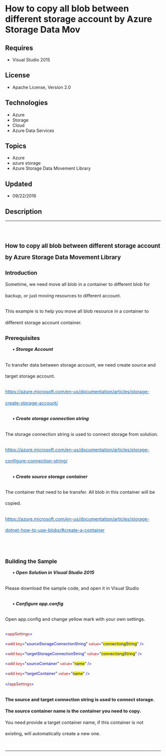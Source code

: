 # How to copy all blob between different storage account by Azure Storage Data Mov
## Requires
- Visual Studio 2015
## License
- Apache License, Version 2.0
## Technologies
- Azure
- Storage
- Cloud
- Azure Data Services
## Topics
- Azure
- azure storage
- Azure Storage Data Movement Library
## Updated
- 09/22/2016
## Description

<hr>
<div><a href="http://blogs.msdn.com/b/onecode"><img src=":-onecodesampletopbanner1" alt=""></a><strong>&nbsp;</strong><em></em></div>
<p style="margin-left:0pt; margin-right:0pt; margin-top:24pt; margin-bottom:0pt; font-size:10.0pt; line-height:27.6pt; direction:ltr; unicode-bidi:normal">
<span style="font-weight:bold; font-size:14pt"><span>How</span><span style="font-weight:bold; font-size:14pt"> to copy all blob between different storage account
</span><span>by</span><span style="font-weight:bold; font-size:14pt"> </span><span style="font-weight:bold; font-size:14pt">Azure Storage Data Movement Library</span></span></p>
<p style="margin-left:0pt; margin-right:0pt; margin-top:10pt; margin-bottom:0pt; font-size:10.0pt; line-height:27.6pt; direction:ltr; unicode-bidi:normal">
<span style="font-weight:bold; font-size:13pt"><span style="font-weight:bold; font-size:13pt">Introduction</span></span></p>
<p style="margin-left:0pt; margin-right:0pt; margin-top:0pt; margin-bottom:10pt; font-size:10.0pt; line-height:27.6pt; direction:ltr; unicode-bidi:normal">
<span style="font-size:11pt"><span style="font-size:11pt">Sometime, we need move all blob in a container to different blob for backup, or just moving resources to different account.</span></span></p>
<p style="margin-left:0pt; margin-right:0pt; margin-top:0pt; margin-bottom:10pt; font-size:10.0pt; line-height:27.6pt; direction:ltr; unicode-bidi:normal">
<span style="font-size:11pt"><span style="font-size:11pt">This example is to help you move all blob resource in a container to different storage account container.</span></span></p>
<p style="margin-left:0pt; margin-right:0pt; margin-top:10pt; margin-bottom:0pt; font-size:10.0pt; line-height:27.6pt; direction:ltr; unicode-bidi:normal">
<span style="font-weight:bold; font-size:13pt"><span style="font-weight:bold; font-size:13pt">Prerequisites</span></span></p>
<p style="margin-left:36pt; margin-right:0pt; margin-top:0pt; margin-bottom:10pt; font-size:10.0pt; line-height:27.6pt; direction:ltr; unicode-bidi:normal; text-indent:-18pt">
<span style="font-size:11pt"><span style="font-weight:bold; font-style:italic">&bull;&nbsp;</span><span style="font-weight:bold; font-style:italic">Storage Account</span></span></p>
<p style="margin-left:0pt; margin-right:0pt; margin-top:0pt; margin-bottom:10pt; font-size:10.0pt; line-height:27.6pt; direction:ltr; unicode-bidi:normal">
<span style="font-size:11pt"><span style="font-size:11pt">To transfer data between storage account, we need create source and target storage account.</span></span></p>
<p style="margin-left:0pt; margin-right:0pt; margin-top:0pt; margin-bottom:10pt; font-size:10.0pt; line-height:27.6pt; direction:ltr; unicode-bidi:normal">
<span style="font-size:11pt"><a href="https://azure.microsoft.com/en-us/documentation/articles/storage-create-storage-account/" style="text-decoration:none"><span style="color:#0563c1; text-decoration:underline">https://azure.microsoft.com/en-us/documentation/articles/storage-create-storage-account/</span></a></span></p>
<p style="margin-left:36pt; margin-right:0pt; margin-top:0pt; margin-bottom:10pt; font-size:10.0pt; line-height:27.6pt; direction:ltr; unicode-bidi:normal; text-indent:-18pt">
<span style="font-size:11pt"><span style="font-weight:bold; font-style:italic">&bull;&nbsp;</span><span style="font-weight:bold; font-style:italic">Create storage connection string</span></span></p>
<p style="margin-left:0pt; margin-right:0pt; margin-top:0pt; margin-bottom:10pt; font-size:10.0pt; line-height:27.6pt; direction:ltr; unicode-bidi:normal">
<span style="font-size:11pt"><span style="font-size:11pt">The storage connection string is used to connect storage from solution.</span></span></p>
<p style="margin-left:0pt; margin-right:0pt; margin-top:0pt; margin-bottom:10pt; font-size:10.0pt; line-height:27.6pt; direction:ltr; unicode-bidi:normal">
<span style="font-size:11pt"><a href="https://azure.microsoft.com/en-us/documentation/articles/storage-configure-connection-string/" style="text-decoration:none"><span style="color:#0563c1; text-decoration:underline">https://azure.microsoft.com/en-us/documentation/articles/storage-configure-connection-string/</span></a></span></p>
<p style="margin-left:36pt; margin-right:0pt; margin-top:0pt; margin-bottom:10pt; font-size:10.0pt; line-height:27.6pt; direction:ltr; unicode-bidi:normal; text-indent:-18pt">
<span style="font-size:11pt"><span style="font-weight:bold; font-style:italic">&bull;&nbsp;</span><span style="font-weight:bold; font-style:italic">Create source storage container</span></span></p>
<p style="margin-left:0pt; margin-right:0pt; margin-top:0pt; margin-bottom:10pt; font-size:10.0pt; line-height:27.6pt; direction:ltr; unicode-bidi:normal">
<span style="font-size:11pt"><span style="font-size:11pt">The container that need to be transfer. All blob in this container will be copied.</span></span></p>
<p style="margin-left:0pt; margin-right:0pt; margin-top:0pt; margin-bottom:10pt; font-size:10.0pt; line-height:27.6pt; direction:ltr; unicode-bidi:normal">
<span style="font-size:11pt"><a href="https://azure.microsoft.com/en-us/documentation/articles/storage-dotnet-how-to-use-blobs/#create-a-container" style="text-decoration:none"><span style="color:#0563c1; text-decoration:underline">https://azure.microsoft.com/en-us/documentation/articles/storage-dotnet-how-to-use-blobs/#create-a-container</span></a></span></p>
<p style="margin-left:0pt; margin-right:0pt; margin-top:0pt; margin-bottom:10pt; font-size:10.0pt; line-height:27.6pt; direction:ltr; unicode-bidi:normal">
<span style="font-size:11pt">&nbsp;</span></p>
<p style="margin-left:0pt; margin-right:0pt; margin-top:10pt; margin-bottom:0pt; font-size:10.0pt; line-height:27.6pt; direction:ltr; unicode-bidi:normal">
<span style="font-weight:bold; font-size:13pt"><span style="font-weight:bold; font-size:13pt">Building the Sample</span></span></p>
<p style="margin-left:36pt; margin-right:0pt; margin-top:0pt; margin-bottom:10pt; font-size:10.0pt; line-height:27.6pt; direction:ltr; unicode-bidi:normal; text-indent:-18pt">
<span style="font-size:11pt"><span style="font-weight:bold; font-style:italic">&bull;&nbsp;</span><span style="font-weight:bold; font-style:italic">Open</span><span style="font-weight:bold; font-style:italic">
</span><span style="font-weight:bold; font-style:italic">Sol</span><span style="font-weight:bold; font-style:italic">ution in Visual Studio 2015</span></span></p>
<p style="margin-left:0pt; margin-right:0pt; margin-top:0pt; margin-bottom:10pt; font-size:10.0pt; line-height:27.6pt; direction:ltr; unicode-bidi:normal">
<span style="font-size:11pt"><span style="font-size:11pt">Please download the sample code, and open it in Visual Studio</span></span></p>
<p style="margin-left:36pt; margin-right:0pt; margin-top:0pt; margin-bottom:10pt; font-size:10.0pt; line-height:27.6pt; direction:ltr; unicode-bidi:normal; text-indent:-18pt">
<span style="font-size:11pt"><span style="font-weight:bold; font-style:italic">&bull;&nbsp;</span><span style="font-weight:bold; font-style:italic">Configure app.config
</span></span></p>
<p style="margin-left:0pt; margin-right:0pt; margin-top:0pt; margin-bottom:10pt; font-size:10.0pt; line-height:27.6pt; direction:ltr; unicode-bidi:normal">
<span style="font-size:11pt"><span style="font-size:11pt">Open app.config and change yellow mark with your own settings.</span></span></p>
<p style="font-size:10.0pt; line-height:24pt; direction:ltr; unicode-bidi:normal; text-autospace:none; margin:0pt">
<span style="font-size:11pt"><span style="color:#0000ff; font-size:9.5pt; background:white">&lt;</span><span style="color:#a31515; font-size:9.5pt; background:white">appSettings</span><span style="color:#0000ff; font-size:9.5pt; background:white">&gt;</span></span></p>
<p style="font-size:10.0pt; line-height:24pt; direction:ltr; unicode-bidi:normal; text-autospace:none; margin:0pt">
<span style="font-size:11pt"><span style="color:#0000ff; font-size:9.5pt; background:white">&lt;</span><span style="color:#a31515; font-size:9.5pt; background:white">add</span><span style="color:#0000ff; font-size:9.5pt; background:white">
</span><span style="color:#ff0000; font-size:9.5pt; background:white">key</span><span style="color:#0000ff; font-size:9.5pt; background:white">=</span><span style="color:#000000; font-size:9.5pt; background:white">&quot;</span><span style="color:#0000ff; font-size:9.5pt; background:white">sourceStorageConnectionString</span><span style="color:#000000; font-size:9.5pt; background:white">&quot;</span><span style="color:#0000ff; font-size:9.5pt; background:white">
</span><span style="color:#ff0000; font-size:9.5pt; background:white">value</span><span style="color:#0000ff; font-size:9.5pt; background:white">=</span><span style="color:#000000; font-size:9.5pt; background:white">&quot;</span><span style="color:#0000ff; font-size:9.5pt; background:yellow">connectiongString</span><span style="color:#000000; font-size:9.5pt; background:white">&quot;</span><span style="color:#0000ff; font-size:9.5pt; background:white">
 /&gt;</span></span></p>
<p style="font-size:10.0pt; line-height:24pt; direction:ltr; unicode-bidi:normal; text-autospace:none; margin:0pt">
<span style="font-size:11pt"><span style="color:#0000ff; font-size:9.5pt; background:white">&lt;</span><span style="color:#a31515; font-size:9.5pt; background:white">add</span><span style="color:#0000ff; font-size:9.5pt; background:white">
</span><span style="color:#ff0000; font-size:9.5pt; background:white">key</span><span style="color:#0000ff; font-size:9.5pt; background:white">=</span><span style="color:#000000; font-size:9.5pt; background:white">&quot;</span><span style="color:#0000ff; font-size:9.5pt; background:white">targetStorageConnectionString</span><span style="color:#000000; font-size:9.5pt; background:white">&quot;</span><span style="color:#0000ff; font-size:9.5pt; background:white">
</span><span style="color:#ff0000; font-size:9.5pt; background:white">value</span><span style="color:#0000ff; font-size:9.5pt; background:white">=</span><span style="color:#000000; font-size:9.5pt; background:white">&quot;</span><span style="color:#0000ff; font-size:9.5pt; background:yellow">connectiongString</span><span style="color:#000000; font-size:9.5pt; background:white">&quot;</span><span style="color:#0000ff; font-size:9.5pt; background:white">
 /&gt;</span></span></p>
<p style="font-size:10.0pt; line-height:24pt; direction:ltr; unicode-bidi:normal; text-autospace:none; margin:0pt">
<span style="font-size:11pt"><span style="color:#0000ff; font-size:9.5pt; background:white">&lt;</span><span style="color:#a31515; font-size:9.5pt; background:white">add</span><span style="color:#0000ff; font-size:9.5pt; background:white">
</span><span style="color:#ff0000; font-size:9.5pt; background:white">key</span><span style="color:#0000ff; font-size:9.5pt; background:white">=</span><span style="color:#000000; font-size:9.5pt; background:white">&quot;</span><span style="color:#0000ff; font-size:9.5pt; background:white">sourceContainer</span><span style="color:#000000; font-size:9.5pt; background:white">&quot;</span><span style="color:#0000ff; font-size:9.5pt; background:white">
</span><span style="color:#ff0000; font-size:9.5pt; background:white">value</span><span style="color:#0000ff; font-size:9.5pt; background:white">=</span><span style="color:#000000; font-size:9.5pt; background:white">&quot;</span><span style="color:#0000ff; font-size:9.5pt; background:yellow">name</span><span style="color:#000000; font-size:9.5pt; background:white">&quot;</span><span style="color:#0000ff; font-size:9.5pt; background:white">
 /&gt;</span></span></p>
<p style="font-size:10.0pt; line-height:24pt; direction:ltr; unicode-bidi:normal; text-autospace:none; margin:0pt">
<span style="font-size:11pt"><span style="color:#0000ff; font-size:9.5pt; background:white">&lt;</span><span style="color:#a31515; font-size:9.5pt; background:white">add</span><span style="color:#0000ff; font-size:9.5pt; background:white">
</span><span style="color:#ff0000; font-size:9.5pt; background:white">key</span><span style="color:#0000ff; font-size:9.5pt; background:white">=</span><span style="color:#000000; font-size:9.5pt; background:white">&quot;</span><span style="color:#0000ff; font-size:9.5pt; background:white">targetContainer</span><span style="color:#000000; font-size:9.5pt; background:white">&quot;</span><span style="color:#0000ff; font-size:9.5pt; background:white">
</span><span style="color:#ff0000; font-size:9.5pt; background:white">value</span><span style="color:#0000ff; font-size:9.5pt; background:white">=</span><span style="color:#000000; font-size:9.5pt; background:white">&quot;</span><span style="color:#0000ff; font-size:9.5pt; background:yellow">name</span><span style="color:#000000; font-size:9.5pt; background:white">&quot;</span><span style="color:#0000ff; font-size:9.5pt; background:white">
 /&gt;</span></span></p>
<p style="margin-left:0pt; margin-right:0pt; margin-top:0pt; margin-bottom:10pt; font-size:10.0pt; line-height:27.6pt; direction:ltr; unicode-bidi:normal">
<span style="font-size:11pt"><span style="color:#0000ff; font-size:9.5pt; background:white">&lt;/</span><span style="color:#a31515; font-size:9.5pt; background:white">appSettings</span><span style="color:#0000ff; font-size:9.5pt; background:white">&gt;</span></span></p>
<p style="margin-left:0pt; margin-right:0pt; margin-top:10pt; margin-bottom:0pt; font-size:10.0pt; line-height:27.6pt; direction:ltr; unicode-bidi:normal">
<span style="font-weight:bold; font-size:13pt"><span style="font-weight:bold; font-size:11pt">The source
</span><span style="font-weight:bold; font-size:11pt">and target connection string is used to connect storage. The source container name is the container you need to copy.</span></span></p>
<p style="margin-left:0pt; margin-right:0pt; margin-top:0pt; margin-bottom:10pt; font-size:10.0pt; line-height:27.6pt; direction:ltr; unicode-bidi:normal">
<span style="font-size:11pt"><span style="font-size:11pt">You need provide a target container name, if this container is not existing, will automatically create a new one.</span><span style="font-size:11pt">
</span></span></p>
<p style="margin-left:0pt; margin-right:0pt; margin-top:0pt; margin-bottom:10pt; font-size:10.0pt; line-height:27.6pt; direction:ltr; unicode-bidi:normal">
<span style="font-size:11pt"><a name="_GoBack"></a></span></p>
<p style="line-height:0.6pt; color:white">Microsoft All-In-One Code Framework is a free, centralized code sample library driven by developers' real-world pains and needs. The goal is to provide customer-driven code samples for all Microsoft development technologies,
 and reduce developers' efforts in solving typical programming tasks. Our team listens to developers&rsquo; pains in the MSDN forums, social media and various DEV communities. We write code samples based on developers&rsquo; frequently asked programming tasks,
 and allow developers to download them with a short sample publishing cycle. Additionally, we offer a free code sample request service. It is a proactive way for our developer community to obtain code samples directly from Microsoft.</p>
<hr>
<div><a href="http://go.microsoft.com/?linkid=9759640" style="margin-top:3px"><img src="-onecodelogo" alt="">
</a></div>
